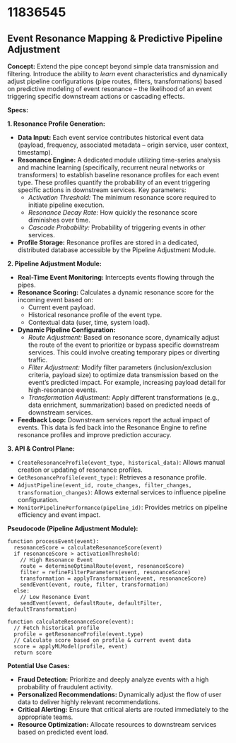# 11836545

## Event Resonance Mapping & Predictive Pipeline Adjustment

**Concept:** Extend the pipe concept beyond simple data transmission and filtering. Introduce the ability to *learn* event characteristics and dynamically adjust pipeline configurations (pipe routes, filters, transformations) based on predictive modeling of event resonance – the likelihood of an event triggering specific downstream actions or cascading effects.

**Specs:**

**1. Resonance Profile Generation:**

*   **Data Input:** Each event service contributes historical event data (payload, frequency, associated metadata – origin service, user context, timestamp).
*   **Resonance Engine:** A dedicated module utilizing time-series analysis and machine learning (specifically, recurrent neural networks or transformers) to establish baseline resonance profiles for each event type. These profiles quantify the probability of an event triggering specific actions in downstream services.  Key parameters:
    *   *Activation Threshold:*  The minimum resonance score required to initiate pipeline execution.
    *   *Resonance Decay Rate:* How quickly the resonance score diminishes over time.
    *   *Cascade Probability:* Probability of triggering events in *other* services.
*   **Profile Storage:** Resonance profiles are stored in a dedicated, distributed database accessible by the Pipeline Adjustment Module.

**2. Pipeline Adjustment Module:**

*   **Real-Time Event Monitoring:** Intercepts events flowing through the pipes.
*   **Resonance Scoring:**  Calculates a dynamic resonance score for the incoming event based on:
    *   Current event payload.
    *   Historical resonance profile of the event type.
    *   Contextual data (user, time, system load).
*   **Dynamic Pipeline Configuration:**
    *   *Route Adjustment:* Based on resonance score, dynamically adjust the route of the event to prioritize or bypass specific downstream services.  This could involve creating temporary pipes or diverting traffic.
    *   *Filter Adjustment:* Modify filter parameters (inclusion/exclusion criteria, payload size) to optimize data transmission based on the event’s predicted impact.  For example, increasing payload detail for high-resonance events.
    *   *Transformation Adjustment:* Apply different transformations (e.g., data enrichment, summarization) based on predicted needs of downstream services.
*   **Feedback Loop:** Downstream services report the actual impact of events. This data is fed back into the Resonance Engine to refine resonance profiles and improve prediction accuracy.

**3.  API & Control Plane:**

*   `CreateResonanceProfile(event_type, historical_data)`: Allows manual creation or updating of resonance profiles.
*   `GetResonanceProfile(event_type)`: Retrieves a resonance profile.
*   `AdjustPipeline(event_id, route_changes, filter_changes, transformation_changes)`: Allows external services to influence pipeline configuration.
*   `MonitorPipelinePerformance(pipeline_id)`:  Provides metrics on pipeline efficiency and event impact.

**Pseudocode (Pipeline Adjustment Module):**

```
function processEvent(event):
  resonanceScore = calculateResonanceScore(event)
  if resonanceScore > activationThreshold:
    // High Resonance Event
    route = determineOptimalRoute(event, resonanceScore)
    filter = refineFilterParameters(event, resonanceScore)
    transformation = applyTransformation(event, resonanceScore)
    sendEvent(event, route, filter, transformation)
  else:
    // Low Resonance Event
    sendEvent(event, defaultRoute, defaultFilter, defaultTransformation)

function calculateResonanceScore(event):
  // Fetch historical profile
  profile = getResonanceProfile(event.type)
  // Calculate score based on profile & current event data
  score = applyMLModel(profile, event)
  return score
```

**Potential Use Cases:**

*   **Fraud Detection:** Prioritize and deeply analyze events with a high probability of fraudulent activity.
*   **Personalized Recommendations:** Dynamically adjust the flow of user data to deliver highly relevant recommendations.
*   **Critical Alerting:**  Ensure that critical alerts are routed immediately to the appropriate teams.
*   **Resource Optimization:**  Allocate resources to downstream services based on predicted event load.